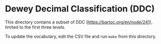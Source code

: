 # Dewey Decimal Classification (DDC)

This directory contains a subset of DDC (<https://bartoc.org/en/node/241>), limited to the first three levels.

To update the vocabulary, edit the CSV file and run `make` from this directory.
